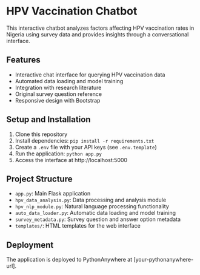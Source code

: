 # HPV Vaccination Chatbot

This interactive chatbot analyzes factors affecting HPV vaccination rates in Nigeria using survey data and provides insights through a conversational interface.

## Features

- Interactive chat interface for querying HPV vaccination data
- Automated data loading and model training
- Integration with research literature
- Original survey question reference
- Responsive design with Bootstrap

## Setup and Installation

1. Clone this repository
2. Install dependencies: `pip install -r requirements.txt`
3. Create a `.env` file with your API keys (see `.env.template`)
4. Run the application: `python app.py`
5. Access the interface at http://localhost:5000

## Project Structure

- `app.py`: Main Flask application
- `hpv_data_analysis.py`: Data processing and analysis module
- `hpv_nlp_module.py`: Natural language processing functionality
- `auto_data_loader.py`: Automatic data loading and model training
- `survey_metadata.py`: Survey question and answer option metadata
- `templates/`: HTML templates for the web interface

## Deployment

The application is deployed to PythonAnywhere at [your-pythonanywhere-url].
